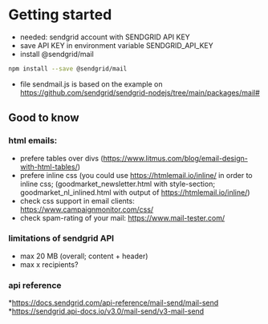 # Getting started
* needed: sendgrid account with SENDGRID API KEY
* save API KEY in environment variable SENDGRID_API_KEY
* install @sendgrid/mail 
```sh
npm install --save @sendgrid/mail
```
* file sendmail.js is based on the example on https://github.com/sendgrid/sendgrid-nodejs/tree/main/packages/mail#

## Good to know
### html emails:
* prefere tables over divs (https://www.litmus.com/blog/email-design-with-html-tables/)
* prefere inline css (you could use https://htmlemail.io/inline/ in order to inline css; (goodmarket_newsletter.html with style-section; goodmarket_nl_inlined.html with output of https://htmlemail.io/inline/) 
* check css support in email clients: https://www.campaignmonitor.com/css/ 
* check spam-rating of your mail: https://www.mail-tester.com/
### limitations of sendgrid API
* max 20 MB (overall; content + header)
* max x recipients?
### api reference
*https://docs.sendgrid.com/api-reference/mail-send/mail-send
*https://sendgrid.api-docs.io/v3.0/mail-send/v3-mail-send
